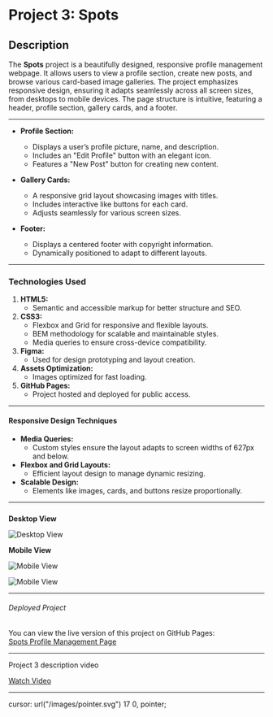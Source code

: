 # Project 3: Spots

## Description

The **Spots** project is a beautifully designed, responsive profile management webpage. It allows users to view a profile section, create new posts, and browse various card-based image galleries. The project emphasizes responsive design, ensuring it adapts seamlessly across all screen sizes, from desktops to mobile devices. The page structure is intuitive, featuring a header, profile section, gallery cards, and a footer.

---

- **Profile Section:**
  - Displays a user’s profile picture, name, and description.
  - Includes an "Edit Profile" button with an elegant icon.
  - Features a "New Post" button for creating new content.
- **Gallery Cards:**

  - A responsive grid layout showcasing images with titles.
  - Includes interactive like buttons for each card.
  - Adjusts seamlessly for various screen sizes.

- **Footer:**
  - Displays a centered footer with copyright information.
  - Dynamically positioned to adapt to different layouts.

---

### Technologies Used

1. **HTML5:**
   - Semantic and accessible markup for better structure and SEO.
2. **CSS3:**
   - Flexbox and Grid for responsive and flexible layouts.
   - BEM methodology for scalable and maintainable styles.
   - Media queries to ensure cross-device compatibility.
3. **Figma:**
   - Used for design prototyping and layout creation.
4. **Assets Optimization:**
   - Images optimized for fast loading.
5. **GitHub Pages:**
   - Project hosted and deployed for public access.

---

#### Responsive Design Techniques

- **Media Queries:**
  - Custom styles ensure the layout adapts to screen widths of 627px and below.
- **Flexbox and Grid Layouts:**
  - Efficient layout design to manage dynamic resizing.
- **Scalable Design:**
  - Elements like images, cards, and buttons resize proportionally.

---

#####

**Desktop View**

![Desktop View](./images/Screenshot%202025-01-08%20at%2011.12.37 PM.png)

**Mobile View**

![Mobile View](./images/Screenshot%202025-01-08%20at%2011.12.59 PM.png)

![Mobile View](./images/Screenshot%202025-01-08%20at%2011.13.03 PM.png)

---

###### Deployed Project

You can view the live version of this project on GitHub Pages:  
[Spots Profile Management Page](https://johnchristiankemp.github.io/se_project_spots/)

---

Project 3 description video

[Watch Video](https://drive.google.com/file/d/1e2xHL1Sx_3yjEInws1YRC-jmc5wMnvBm/view?usp=share_link)

---

cursor: url("/images/pointer.svg") 17 0, pointer;
